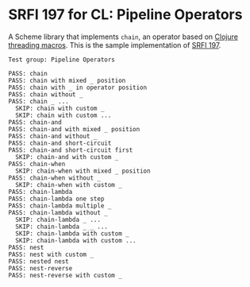 # SRFI 197 for CL: Pipeline Operators

A Scheme library that implements `chain`, an operator based on [Clojure
threading macros][1]. This is the sample implementation of [SRFI 197][2].

[1]: https://clojure.org/guides/threading_macros
[2]: https://srfi.schemers.org/srfi-197/srfi-197.html

```
Test group: Pipeline Operators

PASS: chain
PASS: chain with mixed _ position
PASS: chain with _ in operator position
PASS: chain without _
PASS: chain _ ...
  SKIP: chain with custom _
  SKIP: chain with custom ...
PASS: chain-and
PASS: chain-and with mixed _ position
PASS: chain-and without _
PASS: chain-and short-circuit
PASS: chain-and short-circuit first
  SKIP: chain-and with custom _
PASS: chain-when
  SKIP: chain-when with mixed _ position
PASS: chain-when without _
  SKIP: chain-when with custom _
PASS: chain-lambda
PASS: chain-lambda one step
PASS: chain-lambda multiple _
PASS: chain-lambda without _
  SKIP: chain-lambda _ ...
  SKIP: chain-lambda _ _ ...
  SKIP: chain-lambda with custom _
  SKIP: chain-lambda with custom ...
PASS: nest
PASS: nest with custom _
PASS: nested nest
PASS: nest-reverse
PASS: nest-reverse with custom _
```
